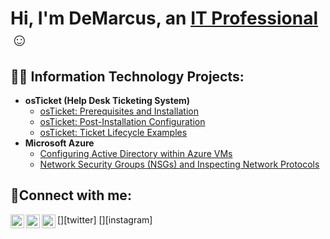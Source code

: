 <h1>Hi, I'm DeMarcus, an <a href="https://linkedin.com/in/demarcusjones">IT Professional</a>☺</h1>

<h2>👨‍💻 Information Technology Projects:</h2>

- <b>osTicket (Help Desk Ticketing System)</b>
  - [osTicket: Prerequisites and Installation](https://github.com/dmjones9/osticket-prereqs)
  - [osTicket: Post-Installation Configuration](https://github.com/dmjones9/post-install-config)
  - [osTicket: Ticket Lifecycle Examples](https://github.com/dmjones9/ticket-lifecycle)
- <b>Microsoft Azure</b>
  - [Configuring Active Directory within Azure VMs](https://github.com/dmjones9/configure-ad)
  - [Network Security Groups (NSGs) and Inspecting Network Protocols](https://github.com/dmjones9/azure-network-protocols)

<h2>🤳Connect with me:</h2>

[<img align="left" alt="Josh | Twitter" width="22px" src="https://cdn.jsdelivr.net/npm/simple-icons@v3/icons/twitter.svg" />][twitter]
[<img align="left" alt="Josh | LinkedIn" width="22px" src="https://cdn.jsdelivr.net/npm/simple-icons@v3/icons/linkedin.svg" />][linkedin]
[<img align="left" alt="Josh | Instagram" width="22px" src="https://cdn.jsdelivr.net/npm/simple-icons@v3/icons/instagram.svg" />][instagram]

[linkedin]: https://linkedin.com/in/demarcusjones
